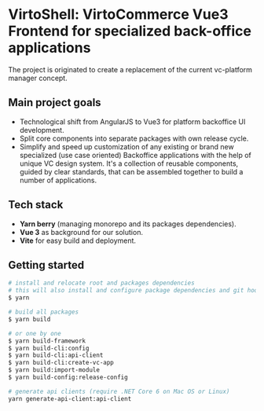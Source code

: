 # VirtoShell: VirtoCommerce Vue3 Frontend for specialized back-office applications

The project is originated to create a replacement of the current vc-platform manager concept.

## Main project goals

- Technological shift from AngularJS to Vue3 for platform backoffice UI development.
- Split core components into separate packages with own release cycle.
- Simplify and speed up customization of any existing or brand new specialized (use case oriented) Backoffice applications with the help of unique VC design system. It's a collection of reusable components, guided by clear standards, that can be assembled together to build a number of applications.

## Tech stack

- **Yarn berry** (managing monorepo and its packages dependencies).
- **Vue 3** as background for our solution.
- **Vite** for easy build and deployment.

## Getting started

```bash
# install and relocate root and packages dependencies
# this will also install and configure package dependencies and git hooks
$ yarn

# build all packages
$ yarn build

# or one by one
$ yarn build-framework
$ yarn build-cli:config
$ yarn build-cli:api-client
$ yarn build-cli:create-vc-app
$ yarn build:import-module
$ yarn build-config:release-config

# generate api clients (require .NET Core 6 on Mac OS or Linux)
yarn generate-api-client:api-client
```
